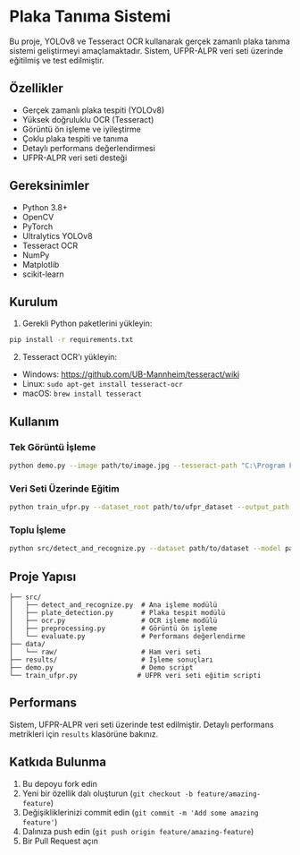 # Plaka Tanıma Sistemi

Bu proje, YOLOv8 ve Tesseract OCR kullanarak gerçek zamanlı plaka tanıma sistemi geliştirmeyi amaçlamaktadır. Sistem, UFPR-ALPR veri seti üzerinde eğitilmiş ve test edilmiştir.

## Özellikler

- Gerçek zamanlı plaka tespiti (YOLOv8)
- Yüksek doğruluklu OCR (Tesseract)
- Görüntü ön işleme ve iyileştirme
- Çoklu plaka tespiti ve tanıma
- Detaylı performans değerlendirmesi
- UFPR-ALPR veri seti desteği

## Gereksinimler

- Python 3.8+
- OpenCV
- PyTorch
- Ultralytics YOLOv8
- Tesseract OCR
- NumPy
- Matplotlib
- scikit-learn

## Kurulum

1. Gerekli Python paketlerini yükleyin:
```bash
pip install -r requirements.txt
```

2. Tesseract OCR'ı yükleyin:
- Windows: https://github.com/UB-Mannheim/tesseract/wiki
- Linux: `sudo apt-get install tesseract-ocr`
- macOS: `brew install tesseract`

## Kullanım

### Tek Görüntü İşleme

```bash
python demo.py --image path/to/image.jpg --tesseract-path "C:\Program Files\Tesseract-OCR\tesseract.exe"
```

### Veri Seti Üzerinde Eğitim

```bash
python train_ufpr.py --dataset_root path/to/ufpr_dataset --output_path path/to/output
```

### Toplu İşleme

```bash
python src/detect_and_recognize.py --dataset path/to/dataset --model path/to/model.pt
```

## Proje Yapısı

```
├── src/
│   ├── detect_and_recognize.py  # Ana işleme modülü
│   ├── plate_detection.py       # Plaka tespit modülü
│   ├── ocr.py                   # OCR işleme modülü
│   ├── preprocessing.py         # Görüntü ön işleme
│   └── evaluate.py              # Performans değerlendirme
├── data/
│   └── raw/                     # Ham veri seti
├── results/                     # İşleme sonuçları
├── demo.py                      # Demo script
└── train_ufpr.py               # UFPR veri seti eğitim scripti
```

## Performans

Sistem, UFPR-ALPR veri seti üzerinde test edilmiştir. Detaylı performans metrikleri için `results` klasörüne bakınız.

## Katkıda Bulunma

1. Bu depoyu fork edin
2. Yeni bir özellik dalı oluşturun (`git checkout -b feature/amazing-feature`)
3. Değişikliklerinizi commit edin (`git commit -m 'Add some amazing feature'`)
4. Dalınıza push edin (`git push origin feature/amazing-feature`)
5. Bir Pull Request açın
